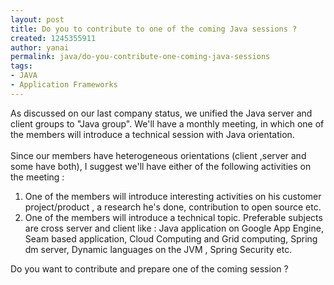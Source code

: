 ```yaml
---
layout: post
title: Do you to contribute to one of the coming Java sessions ?
created: 1245355911
author: yanai
permalink: java/do-you-contribute-one-coming-java-sessions
tags:
- JAVA
- Application Frameworks
---
```

<p>As discussed on our last company status, we unified the Java server and client groups to &quot;Java group&quot;. We'll have a monthly meeting, in which one of the members will introduce a technical session with Java orientation.<br />
<br />
Since our members have heterogeneous orientations (client ,server and some have both), I suggest we'll have either of the following activities on the meeting :</p>
<ol>
    <li>One of the members will introduce interesting activities on his customer project/product , a research he's done, contribution to open source etc.</li>
    <li>One of the members will introduce a technical topic. Preferable subjects are cross server and client like : Java application on Google App Engine, Seam based application, Cloud Computing and Grid computing, Spring dm server, Dynamic languages on the JVM , Spring Security etc.</li>
</ol>
<p>Do you want to contribute and prepare one of the coming session ?</p>
